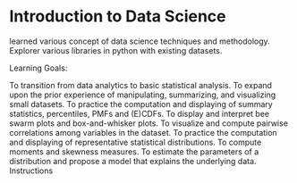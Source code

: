 # Introduction to Data Science

learned various concept of data science techniques and methodology. Explorer various libraries in python with existing datasets.

Learning Goals:

To transition from data analytics to basic statistical analysis.
To expand upon the prior experience of manipulating, summarizing, and visualizing small datasets.
To practice the computation and displaying of summary statistics, percentiles, PMFs and (E)CDFs.
To display and interpret bee swarm plots and box-and-whisker plots.
To visualize and compute pairwise correlations among variables in the dataset.
To practice the computation and displaying of representative statistical distributions.
To compute moments and skewness measures.
To estimate the parameters of a distribution and propose a model that explains the underlying data.
Instructions


